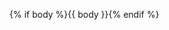 <div id="{{ id }}" class="card {% if class %}{{ class }}{% endif %}">

{% if body %}{{ body }}{% endif %}

</div>
